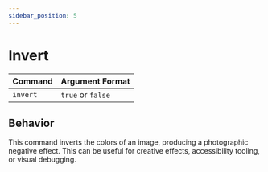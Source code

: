 ```yaml
---
sidebar_position: 5
---
```


# Invert

| Command | Argument Format |
|---------|------------------|
| `invert` | `true` or `false` |

## Behavior

This command inverts the colors of an image, producing a photographic negative effect. This can be
useful for creative effects, accessibility tooling, or visual debugging.
